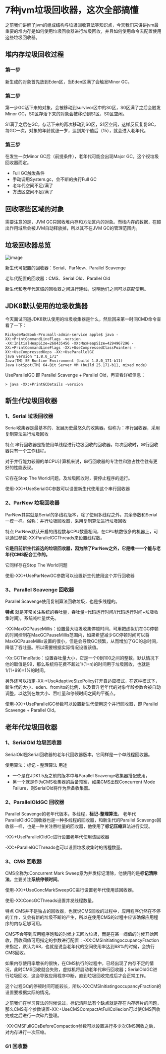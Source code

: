 # 7种jvm垃圾回收器，这次全部搞懂

之前我们讲解了jvm的组成结构与垃圾回收算法等知识点，今天我们来讲讲jvm最重要的堆内存是如何使用垃圾回收器进行垃圾回收，并且如何使用命令去配置使用这些垃圾回收器。


## 堆内存垃圾回收过程
### 第一步
新生成的对象首先放到Eden区，当Eden区满了会触发Minor GC。

### 第二步
第一步GC活下来的对象，会被移动到survivor区中的S0区，S0区满了之后会触发Minor GC，S0区存活下来的对象会被移动到S1区，S0区空闲。

S1满了之后在GC，存活下来的再次移动到S0区，S1区空闲，这样反反复复GC，每GC一次，对象的年龄就涨一岁，达到某个值后（15），就会进入老年代。

### 第三步
在发生一次Minor GC后（前提条件），老年代可能会出现Major GC，这个视垃圾回收器而定。
* Full GC触发条件
* 手动调用System.gc，会不断的执行Full GC
* 老年代空间不足/满了
* 方法区空间不足/满了

## 回收哪些区域的对象
需要注意的是，JVM GC只回收堆内存和方法区内的对象。而栈内存的数据，在超出作用域后会被JVM自动释放掉，所以其不在JVM GC的管理范围内。

## 垃圾回收器总览
![image](https://user-images.githubusercontent.com/13992911/115179669-6ddce180-a106-11eb-9df9-4e932c371256.png)

新生代可配置的回收器：Serial、ParNew、Parallel Scavenge

老年代配置的回收器：CMS、Serial Old、Parallel Old

新生代和老年代区域的回收器之间进行连线，说明他们之间可以搭配使用。

## JDK8默认使用的垃圾收集器
今天面试问道JDK8默认使用的垃圾收集器是什么，然后回来第一时间CMD命令查看了一下：
```
RickydeMacBook-Pro:mall-admin-service apple$ java -XX:+PrintCommandLineFlags -version
-XX:InitialHeapSize=268435456 -XX:MaxHeapSize=4294967296 -XX:+PrintCommandLineFlags -XX:+UseCompressedClassPointers -XX:+UseCompressedOops -XX:+UseParallelGC
java version "1.8.0_171"
Java(TM) SE Runtime Environment (build 1.8.0_171-b11)
Java HotSpot(TM) 64-Bit Server VM (build 25.171-b11, mixed mode)

```
UseParallelGC 即 Parallel Scavenge + Parallel Old，再查看详细信息：
```
> java -XX:+PrintGCDetails -version
```

## 新生代垃圾回收器
### 1、Serial 垃圾回收器
Serial收集器是最基本的、发展历史最悠久的收集器。俗称为：串行回收器，采用复制算法进行垃圾回收

特点
串行回收器是指使用单线程进行垃圾回收的回收器。每次回收时，串行回收器只有一个工作线程。

对于并行能力较弱的单CPU计算机来说，串行回收器的专注性和独占性往往有更好的性能表现。

它存在Stop The World问题，及垃圾回收时，要停止程序的运行。

使用-XX:+UseSerialGC参数可以设置新生代使用这个串行回收器


### 2、ParNew 垃圾回收器
ParNew其实就是Serial的多线程版本，除了使用多线程之外，其余参数和Serial一模一样。俗称：并行垃圾回收器，采用复制算法进行垃圾回收

特点
ParNew默认开启的线程数与CPU数量相同，在CPU核数很多的机器上，可以通过参数-XX:ParallelGCThreads来设置线程数。

**它是目前新生代首选的垃圾回收器，因为除了ParNew之外，它是唯一一个能与老年代CMS配合工作的。**

它同样存在Stop The World问题

使用-XX:+UseParNewGC参数可以设置新生代使用这个并行回收器

### 3、Parallel Scavenge 回收器
Parallel Scavenge使用复制算法回收垃圾，也是多线程的。

**特点**
就是非常关注系统的吞吐量，吞吐量=代码运行时间/(代码运行时间+垃圾收集时间)，系统吨吐量优先。

-XX:MaxGCPauseMillis：设置最大垃圾收集停顿时间，可用把虚拟机在GC停顿的时间控制在MaxGCPauseMillis范围内，如果希望减少GC停顿时间可以将MaxGCPauseMillis设置的很小，但是会导致GC频繁，从而增加了GC的总时间，降低了吞吐量。所以需要根据实际情况设置该值。

-Xx:GCTimeRatio：设置吞吐量大小，它是一个0到100之间的整数，默认情况下他的取值是99，那么系统将花费不超过1/(1+n)的时间用于垃圾回收，也就是1/(1+99)=1%的时间。

另外还可以指定-XX:+UseAdaptiveSizePolicy打开自适应模式，在这种模式下，新生代的大小、eden、from/to的比例，以及晋升老年代的对象年龄参数会被自动调整，以达到在堆大小、吞吐量和停顿时间之间的平衡点。

使用-XX:+UseParallelGC参数可以设置新生代使用这个并行回收器，即 Parallel Scavenge + Parallel Old。

## 老年代垃圾回收器
### 1、SerialOld 垃圾回收器
SerialOld是Serial回收器的老年代回收器版本，它同样是一个单线程回收器。

使用算法：标记 - 整理算法
用途
* 一个是在JDK1.5及之前的版本中与Parallel Scavenge收集器搭配使用，
* 另一个就是作为CMS收集器的后备预案，如果CMS出现Concurrent Mode Failure，则SerialOld将作为后备收集器。

### 2、ParallelOldGC 回收器
Parallel Scavenge的老年代版本，多线程，**标记-整理算法**。
老年代ParallelOldGC回收器也是一种多线程的回收器，和新生代的Parallel Scavenge回收器一样，也是一种关注吞吐量的回收器，他使用了**标记压缩**算法进行实现。

-XX:+UseParallelOldGc进行设置老年代使用该回收器

-XX:+ParallelGCThreads也可以设置垃圾收集时的线程数量。

### 3、CMS 回收器
CMS全称为:Concurrent Mark Sweep意为并发标记清除，他使用的是**标记清除法**。主要关注**系统停顿时间**。

使用-XX:+UseConcMarkSweepGC进行设置老年代使用该回收器。

使用-XX:ConcGCThreads设置并发线程数量。

特点
CMS并不是独占的回收器，也就说CMS回收的过程中，应用程序仍然在不停的工作，又会有新的垃圾不断的产生，所以在使用CMS的过程中应该确保应用程序的内存足够可用。

CMS不会等到应用程序饱和的时候才去回收垃圾，而是在某一阀值的时候开始回收，回收阀值可用指定的参数进行配置：-XX:CMSInitiatingoccupancyFraction来指定，默认为68，也就是说当老年代的空间使用率达到68%的时候，会执行CMS回收。

如果内存使用率增长的很快，在CMS执行的过程中，已经出现了内存不足的情况，此时CMS回收就会失败，虚拟机将启动老年代串行回收器；SerialOldGC进行垃圾回收，这会导致应用程序中断，直到垃圾回收完成后才会正常工作。

这个过程GC的停顿时间可能较长，所以-XX:CMSInitiatingoccupancyFraction的设置要根据实际的情况。

之前我们在学习算法的时候说过，标记清除法有个缺点就是存在内存碎片的问题，那么CMS有个参数设置-XX:+UseCMSCompactAtFullCollecion可以使CMS回收完成之后进行一次碎片整理。

-XX:CMSFullGCsBeforeCompaction参数可以设置进行多少次CMS回收之后，对内存进行一次压缩。

### G1 回收器
